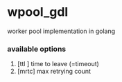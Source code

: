 # wpool_gdl
worker pool implementation in golang

### available options
1. [ttl ] time to leave (=timeout)
2. [mrtc] max retrying count
